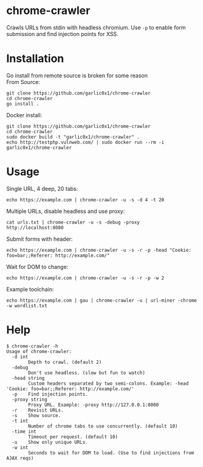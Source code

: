 # chrome-crawler
Crawls URLs from stdin with headless chromium.  Use `-p` to enable form submission and find injection points for XSS.  

# Installation
Go install from remote source is broken for some reason  
From Source:  
```
git clone https://github.com/garlic0x1/chrome-crawler
cd chrome-crawler
go install .
```
Docker install:  
```
git clone https://github.com/garlic0x1/chrome-crawler
cd chrome-crawler
sudo docker build -t "garlic0x1/chrome-crawler" .
echo http://testphp.vulnweb.com/ | sudo docker run --rm -i garlic0x1/chrome-crawler
```

# Usage
Single URL, 4 deep, 20 tabs:  
```
echo https://example.com | chrome-crawler -u -s -d 4 -t 20
```  
Multiple URLs, disable headless and use proxy:  
```
cat urls.txt | chrome-crawler -u -s -debug -proxy http://localhost:8080
```  
Submit forms with header:  
```
echo https://example.com | chrome-crawler -u -s -r -p -head "Cookie: foo=bar;;Referer: http://example.com/"
```  
Wait for DOM to change:  
```
echo https://example.com | chrome-crawler -u -s -r -p -w 2
```  
Example toolchain:  
```
echo https://example.com | gau | chrome-crawler -u | url-miner -chrome -w wordlist.txt
```  

# Help
```
$ chrome-crawler -h
Usage of chrome-crawler:
  -d int
    	Depth to crawl. (default 2)
  -debug
    	Don't use headless. (slow but fun to watch)
  -head string
    	Custom headers separated by two semi-colons. Example: -head 'Cookie: foo=bar;;Referer: http://example.com/'
  -p	Find injection points.
  -proxy string
    	Proxy URL. Example: -proxy http://127.0.0.1:8080
  -r	Revisit URLs.
  -s	Show source.
  -t int
    	Number of chrome tabs to use concurrently. (default 10)
  -time int
    	Timeout per request. (default 10)
  -u	Show only unique URLs.
  -w int
    	Seconds to wait for DOM to load. (Use to find injections from AJAX reqs)

```
